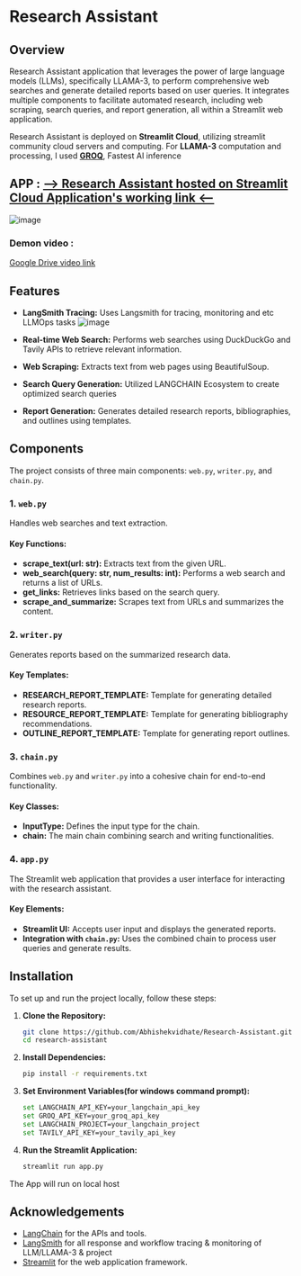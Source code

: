 # Research Assistant 

## Overview
Research Assistant application that leverages the power of large language models (LLMs), specifically LLAMA-3, to perform comprehensive web searches and generate detailed reports based on user queries. It integrates multiple components to facilitate automated research, including web scraping, search queries, and report generation, all within a Streamlit web application.

Research Assistant is deployed on **Streamlit Cloud**, utilizing streamlit community cloud servers and computing. For **LLAMA-3** computation and processing, I used **[GROQ](https://groq.com/)**, Fastest AI inference

## APP : [ --> Research Assistant hosted on Streamlit Cloud Application's working link  <--](https://research-assistant-aves.streamlit.app/)

![image](https://github.com/Abhishekvidhate/Research-Assistant/assets/120262589/1370f851-8b01-4e3e-a0a5-43548f7cf4c8)

### Demon video :

[Google Drive video link](https://drive.google.com/file/d/1TuMz2GVPJFLGkmI28bMIIYaJP3zC8Gql/view?usp=drive_link)

## Features
- **LangSmith Tracing:** Uses Langsmith for tracing, monitoring and etc LLMOps tasks
![image](https://github.com/Abhishekvidhate/Research-Assistant/assets/120262589/29c4561c-7b25-4411-aa29-d1b877f8815e)

- **Real-time Web Search:** Performs web searches using DuckDuckGo and Tavily APIs to retrieve relevant information.
- **Web Scraping:** Extracts text from web pages using BeautifulSoup.
- **Search Query Generation:** Utilized LANGCHAIN Ecosystem to create optimized search queries 
- **Report Generation:** Generates detailed research reports, bibliographies, and outlines using templates.

## Components
The project consists of three main components: `web.py`, `writer.py`, and `chain.py`.

### 1. `web.py`
Handles web searches and text extraction.

#### Key Functions:
- **scrape_text(url: str):** Extracts text from the given URL.
- **web_search(query: str, num_results: int):** Performs a web search and returns a list of URLs.
- **get_links:** Retrieves links based on the search query.
- **scrape_and_summarize:** Scrapes text from URLs and summarizes the content.

### 2. `writer.py`
Generates reports based on the summarized research data.

#### Key Templates:
- **RESEARCH_REPORT_TEMPLATE:** Template for generating detailed research reports.
- **RESOURCE_REPORT_TEMPLATE:** Template for generating bibliography recommendations.
- **OUTLINE_REPORT_TEMPLATE:** Template for generating report outlines.

### 3. `chain.py`
Combines `web.py` and `writer.py` into a cohesive chain for end-to-end functionality.

#### Key Classes:
- **InputType:** Defines the input type for the chain.
- **chain:** The main chain combining search and writing functionalities.

### 4. `app.py`
The Streamlit web application that provides a user interface for interacting with the research assistant.

#### Key Elements:
- **Streamlit UI:** Accepts user input and displays the generated reports.
- **Integration with `chain.py`:** Uses the combined chain to process user queries and generate results.

## Installation
To set up and run the project locally, follow these steps:

1. **Clone the Repository:**
   ```bash
   git clone https://github.com/Abhishekvidhate/Research-Assistant.git
   cd research-assistant

2. **Install Dependencies:**
   ```bash
   pip install -r requirements.txt

3. **Set Environment Variables(for windows command prompt):**
   ```bash
   set LANGCHAIN_API_KEY=your_langchain_api_key
   set GROQ_API_KEY=your_groq_api_key
   set LANGCHAIN_PROJECT=your_langchain_project
   set TAVILY_API_KEY=your_tavily_api_key

5. **Run the Streamlit Application:**
   ```bash
   streamlit run app.py

The App will run on local host


## Acknowledgements
- [LangChain](https://www.langchain.com/) for the APIs and tools.
- [LangSmith](https://www.langchain.com/langsmith) for all response and workflow tracing & monitoring of LLM/LLAMA-3 & project
- [Streamlit](https://www.streamlit.io/) for the web application framework.


